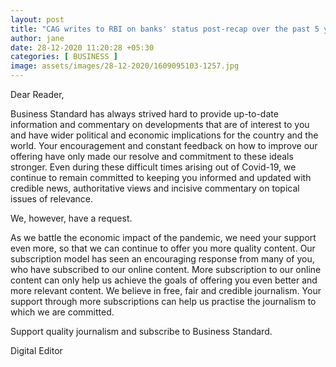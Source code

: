 ```yaml
---
layout: post
title: "CAG writes to RBI on banks' status post-recap over the past 5 years"
author: jane 
date: 28-12-2020 11:20:28 +05:30 
categories: [ BUSINESS ] 
image: assets/images/28-12-2020/1609095103-1257.jpg
---
```

Dear Reader,

Business Standard has always strived hard to provide up-to-date information and commentary on developments that are of interest to you and have wider political and economic implications for the country and the world. Your encouragement and constant feedback on how to improve our offering have only made our resolve and commitment to these ideals stronger. Even during these difficult times arising out of Covid-19, we continue to remain committed to keeping you informed and updated with credible news, authoritative views and incisive commentary on topical issues of relevance.

We, however, have a request.



As we battle the economic impact of the pandemic, we need your support even more, so that we can continue to offer you more quality content. Our subscription model has seen an encouraging response from many of you, who have subscribed to our online content. More subscription to our online content can only help us achieve the goals of offering you even better and more relevant content. We believe in free, fair and credible journalism. Your support through more subscriptions can help us practise the journalism to which we are committed.



Support quality journalism and subscribe to Business Standard.



Digital Editor